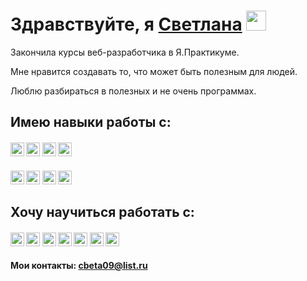 <h1 >Здравствуйте, я <a href="https://github.com/Svetlana-2022/Svetlana-2022" target="_blank">Светлана</a> 
<img src="https://github.com/blackcater/blackcater/raw/main/images/Hi.gif" height="32"/></h1>
<p>Закончила курсы веб-разработчика в Я.Практикуме.</p>
<p>Мне нравится создавать то, что может быть полезным для людей.</p>
<p>Люблю разбираться в полезных и не очень программах.</p>
<h2>Имею навыки работы с:</h2>
<h4>
  <img src="https://img.shields.io/badge/html5-%23E34F26.svg?style=for-the-badge&logo=html5&logoColor=white" height="22"/>
  <img src="https://img.shields.io/badge/css3-%231572B6.svg?style=for-the-badge&logo=css3&logoColor=white" height="22"/>
  <img src="https://img.shields.io/badge/javascript-%23323330.svg?style=for-the-badge&logo=javascript&logoColor=%23F7DF1E" height="22"/>
  <img src="https://img.shields.io/badge/react-%2320232a.svg?style=for-the-badge&logo=react&logoColor=%2361DAFB" height="22"/>
</h4>
<h4>
  <img src="https://img.shields.io/badge/Visual%20Studio%20Code-0078d7.svg?style=for-the-badge&logo=visual-studio-code&logoColor=white" height="22"/>
  <img src="https://img.shields.io/badge/figma-%23F24E1E.svg?style=for-the-badge&logo=figma&logoColor=white" height="22"/>
  <img src="https://img.shields.io/badge/git-%23F05033.svg?style=for-the-badge&logo=git&logoColor=white" height="22"/>
  <img src="https://img.shields.io/badge/github-%23121011.svg?style=for-the-badge&logo=github&logoColor=white" height="22"/>
</h4>
<h2>Хочу научиться работать с:</h2>
<h4>
  <img src="https://img.shields.io/badge/typescript-%23007ACC.svg?style=for-the-badge&logo=typescript&logoColor=white" height="22"/>
  <img src="https://img.shields.io/badge/redux-%23593d88.svg?style=for-the-badge&logo=redux&logoColor=white" height="22"/>
  <img src="https://img.shields.io/badge/php-%23777BB4.svg?style=for-the-badge&logo=php&logoColor=white" height="22"/>
  <img src="https://img.shields.io/badge/python-3670A0?style=for-the-badge&logo=python&logoColor=ffdd54" height="22"/>
  <img src="https://img.shields.io/badge/ruby-%23CC342D.svg?style=for-the-badge&logo=ruby&logoColor=white" height="22"/>
  <img src="https://img.shields.io/badge/GoLand-0f0f0f?&style=for-the-badge&logo=goland&logoColor=white" height="22"/>
  <img src="https://img.shields.io/badge/jquery-%230769AD.svg?style=for-the-badge&logo=jquery&logoColor=white" height="22"/>
</h4>
<h4>Мои контакты: <a href="https://mail.ru/" target="_blank">cbeta09@list.ru</a></h4>
